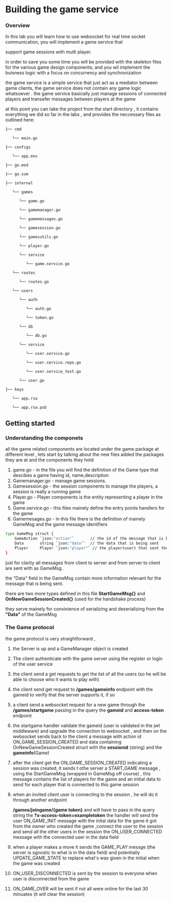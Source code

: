 # Building the game service

### Overview

In this lab you will learn how to use websocket for real time socket communication, you will implement a game service that 

support game sessions with multi player.

 in order to save you some time you will be provided with the skeleton files for the various game design components, and you wil implement the buisness logic with a focus on concurrency  and synchronization 

the game service is a simple service that just act as a mediator between game clients, the game service does not contain any game logic whatsoever . the game service basically just manage sessions of connected players and transefer messages between players at the game

at this point you can take the project from the start directory , it contains everything we did so far in the labs , and provides the neccessary files as outlined here:

```
├── cmd

   └── main.go

├── configs

   └── app.env

├── go.mod

├── go.sum

├── internal

   └── games

      └── game.go

      └── gamemanager.go

      └── gamemessages.go

      └── gamesession.go

      └── gamesutils.go

      └── player.go

      └── service

         └── game.service.go

   └── routes

      └── routes.go

   └── users

      └── auth

         └── auth.go

         └── token.go

      └── db

         └── db.go

      └── service

         └── user.service.go

         └── user.service.repo.go

         └── user.service_test.go

      └── user.go

├── keys

   └── app.rsa

   └── app.rsa.pub
```

## Getting started 

### Understanding the componets 

all the game related components are located under the game package at different level , lets start by talking about the new files added the packages they are at and the components they hold:

1. game.go - in the file you will find the definition of the Game type that descibes a game having id, name,description
2. Gamemanager.go -  manage game sessions. 
3. Gamesession.go - the session components to manage the players, a session is really a running game
4. Player.go -  Player components is the entity representing a player in the game
5. Game.service.go  - this files mainely define the entry points handlers for the game
6. Gamemesages.go - in this file there is the definition of mainely GameMsg and the game message identifiers 

```bash
type GameMsg struct {
	GameAction `json:"action"`       // the id of the message that is being sent ie,GAME_PLAY,START_GAME,etc...
	Data       string `json:"data"`  // the data that is being sent
	Player     Player `json:"player"` // the player(user) that sent the message
}
```

just for clarity all messages from client to server and from server to client are sent with as GameMsg .

the "Data" field in the GameMsg  contain more information relevant for the message that is being sent.

there are two more types defined in this file **StartGameMsg{}** and **OnNewGameSessionCreated{}** (used for the handshake process)

they serve mainely for convinience of serializing and deserializing  from the **"Data"** of the GameMsg

### The Game protocol

the game protocol is very straightforward , 

1. the Server is up and  a GameManager object is created

2. The client authenticate with the game server using the register or login of the user service

3. the client send a get requests to get the list of all the users (so he will be able to choose who it wants to play with)

4. the client send get request to **/games/gameinfo** endpoint with the gameid to verify that the server supports it, if so

5. a client send a websocket request for a new game through the **/games/startgame** passing in the query the **gameid** and **access-token** endpoint 

6. the startgame handler validate the gameid  (user is validated in the jwt middleware) and upgrade the connection to websocket , and then on the websocket sends back to the client a message with action id ON_GAME_SESSION_CREATED and data containing OnNewGameSessionCreated struct with the **sessionid** (string) and the **gameinfo**(Game)

7. after the client get the ON_GAME_SESSION_CREATED indicating a session was created, it sends t othe server a START_GAME message , using the StartGameMsg (wrapped in GameMsg off course) , this message contains the list of players for the game and an initial data to send for each player that is connected to this game session

8. when an invited client user is connecting to the session , he will do it through another endpoint 

    **/games/joingame/{game token}** and will have to pass in the query string the **?x-access-token=exampletoken** the handler will  send the user ON_GAME_INIT message with the inital data for the game it got from the owner who created the game ,connect the user to the session and send all the other users in the session the ON_USER_CONNECTED message with the connected user in the data field

9. when a player makes a move it sends the GAME_PLAY messge (the server is sgnostic to what is in the data field) and potentially UPDATE_GAME_STATE to replace what's was given in the initial when the game was created 

10. ON_USER_DISCONNECTED is sent by the session to everyone when user is disconnected from the game

11. ON_GAME_OVER will be sent if not all were online for the last 30 minuates (it will clear the session)

